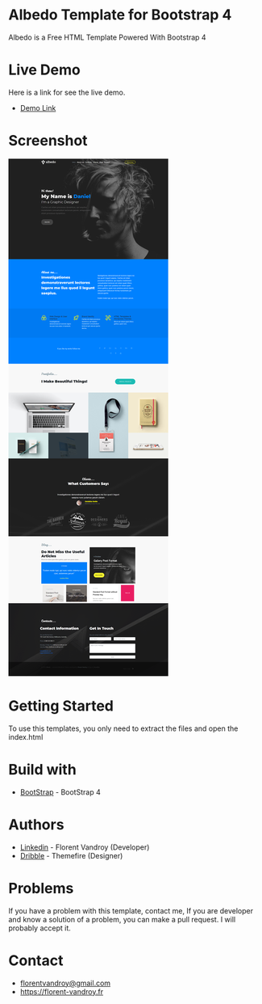 # Albedo Template for Bootstrap 4
Albedo is a Free HTML Template Powered With Bootstrap 4

# Live Demo
Here is a link for see the live demo.
* [Demo Link](https://florent6001.github.io/Albedo-Template/)

# Screenshot

![](capture.png)

# Getting Started
To use this templates, you only need to extract the files and open the index.html

# Build with
* [BootStrap](https://getbootstrap.com/) - BootStrap 4 

# Authors
* [Linkedin](https://www.linkedin.com/in/florent-v-2a9b77a2) - Florent Vandroy (Developer)
* [Dribble](https://dribbble.com/shots/3116578-Albedo-Free-Personal-Onepager-PSD-Template) - Themefire (Designer)

# Problems
If you have a problem with this template, contact me,
If you are developer and know a solution of a problem, you can make a pull request. I will probably accept it.

# Contact
* florentvandroy@gmail.com
* https://florent-vandroy.fr
